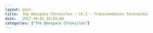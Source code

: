 ```yaml
---
layout: post
title:  The Deespace Chronicles - Ch.I - Transcendances Technoïdes
date:   2017-10-02 18:05:00
categories: ["The Deespace Chronicles"]
---
```

